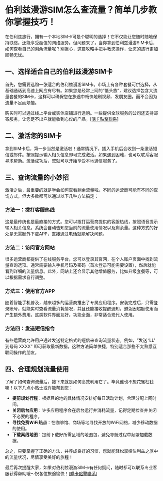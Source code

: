 # 伯利兹漫游SIM怎么查流量？简单几步教你掌握技巧！

在伯利兹旅行，拥有一个本地SIM卡可是个聪明的选择！它不仅能让您随时随地保持联络，还能享受超值的网络服务。但问题来了，当你拿到伯利兹漫游SIM卡后，如何查看自己的剩余流量呢？别担心，这篇攻略手把手教您操作，让您的旅行更加顺畅无忧。

## 一、选择适合自己的伯利兹漫游SIM卡

首先，您需要选购一张适合的伯利兹漫游SIM卡。市场上有各种套餐可供选择，从基础通话到高速上网应有尽有。如果您是经常上网的“低头族”，建议选择包含大流量套餐的SIM卡，这样可以确保您在旅途中畅快地刷视频、发朋友圈，而不会因为流量不足而烦恼。

购买时可以通过线上平台或实体店铺进行选购。一些提供全球服务的公司还支持邮寄服务，让您足不出户就能收到心仪的产品。[[購卡點擊聯系](https://t.me/s/esim1088)]

## 二、激活您的SIM卡

拿到SIM卡后，第一步当然是激活啦！通常情况下，插入手机后会收到一条激活短信或邮件。按照提示输入相关信息即可完成激活。如果遇到困难，也可以联系客服寻求帮助。激活成功后，您就可以开始享受本地通信服务了。

## 三、查询流量的小妙招

激活之后，最重要的就是学会如何查看剩余流量啦。不同的运营商可能有不同的查询方式，但大多数都可以通过以下几种方法搞定：

### 方法一：拨打客服热线

这是最传统也是最直接的方式。您可以拨打运营商提供的客服热线，按照语音提示输入相关信息，系统会自动告知您当前的流量使用情况以及剩余量。这种方式的好处是无需额外下载APP，直接通过电话就能解决问题。

### 方法二：访问官方网站

很多运营商都提供了在线服务平台，您可以登录其官网，在个人账户页面中找到流量查询选项。通常需要输入手机号码及密码（首次登录可能需要设置），然后就能看到详细的流量信息。此外，网站上还会显示其他增值服务，比如升级套餐等，可以根据需求自行调整。

### 方法三：使用官方APP

随着智能手机普及，越来越多的运营商推出了专属应用程序。安装完成后，只需登录账号，就能实时查看流量消耗情况，并且还能接收提醒通知，避免因超额使用而产生额外费用。这类软件界面友好，功能全面，非常适合现代人使用。

### 方法四：发送短信指令

有些运营商允许用户通过发送特定格式的短信来查询流量状态。例如，“发送 ‘LL’ 到号码 XXXX” 即可获取最新数据。这种方法简单快捷，特别适合那些不太熟悉互联网操作的朋友。

## 四、合理规划流量使用

了解了如何查询流量后，接下来就是如何高效利用它了。毕竟谁也不想花冤枉钱嘛！以下几点小贴士或许能帮到您：

- **提前规划行程**：根据目的地的具体情况安排好每日活动计划，合理分配上网时间。
- **关闭后台应用**：许多应用程序会在后台运行并消耗流量，记得定期检查并关闭不必要的程序。
- **寻找免费WiFi热点**：在咖啡馆、商场等地寻找开放的WiFi网络，减少移动数据的使用。
- **下载离线地图**：提前下载好所需区域的地图包，避免导航过程中频繁加载数据。

总之，只要掌握了正确的方法，并养成良好的习惯，您就能轻松掌控伯利兹之旅中的流量状况，尽情享受美好的旅程！

最后再次提醒大家，如果对伯利兹漫游SIM卡有任何疑问，随时都可以联系专业客服获得帮助哦～祝各位旅途愉快！[[購卡點擊聯系](https://t.me/s/esim1088)]